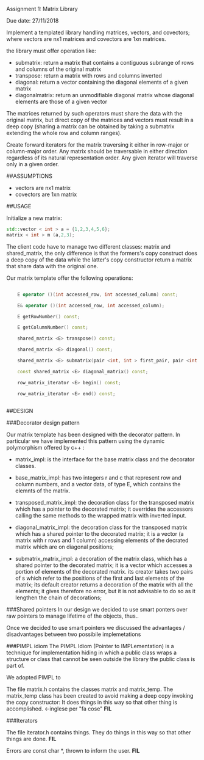 Assignment 1: Matrix Library

Due date: 27/11/2018 

Implement a templated library handling matrices, vectors, and covectors; where vectors are nx1 matrices and covectors are 1xn matrices.

the library must offer operation like:

* submatrix: return a matrix that contains a contiguous subrange of rows and columns of the original matrix
* transpose: return a matrix with rows and columns inverted
* diagonal: return a vector containing the diagonal elements of a given matrix
* diagonalmatrix: return an unmodifiable diagonal matrix whose diagonal elements are those of a given vector

The matrices returned by such operators must share the data with the original matrix, but direct copy of the matrices and vectors must result in a deep copy (sharing a matrix can be obtained by taking a submatrix extending the whole row and column ranges).

Create forward iterators for the matrix traversing it either in row-major or column-major order. Any matrix should be traversable in either direction regardless of its natural representation order. Any given iterator will traverse only in a given order.

##ASSUMPTIONS

* vectors are nx1 matrix
* covectors are 1xn matrix

##USAGE

Initialize a new matrix:

``` c++
std::vector < int > a = {1,2,3,4,5,6};
matrix < int > m (a,2,3);
```

The client code have to manage two different classes: matrix and shared_matrix, the only difference is that the formers's copy construct does a deep copy of the data while the latter's copy constructor return a matrix that share data with the original one.

Our matrix template offer the following operations:

``` c++

    E operator ()(int accessed_row, int accessed_column) const;

    E& operator ()(int accessed_row, int accessed_column);

    E getRowNumber() const;

    E getColumnNumber() const;

    shared_matrix <E> transpose() const;

    shared_matrix <E> diagonal() const;

    shared_matrix <E> submatrix(pair <int, int > first_pair, pair <int ,int > second_pair) const;

    const shared_matrix <E> diagonal_matrix() const;

    row_matrix_iterator <E> begin() const;

    row_matrix_iterator <E> end() const;
    
```

##DESIGN

###Decorator design pattern

Our matrix template has been designed with the decorator pattern. In particular we have implemented this pattern using the dynamic polymorphism offered by c++ :

* matrix_impl: is the interface for the base matrix class and the decorator classes. 

* base_matrix_impl: has two integers r and c that represent row and column numbers, and a vector data, of type E, which contains the elemnts of the matrix. 

* transposed_matrix_impl:
        the decoration class for the transposed matrix which has a pointer to the decorated matrix;
        it overrides the accessors calling the same methods to the wrapped matrix with inverted input. 

* diagonal_matrix_impl:
        the decoration class for the transposed matrix which has a shared pointer to the decorated matrix;
        it is a vector (a matrix with r rows and 1 column) accessing elements of the decrated matrix which are on diagonal positions;
    
         
* submatrix_matrix_impl:
        a decoration of the matrix class, which has a shared pointer to the decorated matrix;
        it is a vector which accesses a portion of elements of the decorated matrix.
        its creator takes two pairs of <int>s which refer to the positions of the first and last elements of the matrix;
        its default creator returns a decoration of the matrix with all the elements; it gives therefore no error, but it is not advisable to do so as it lengthen the chain of decorations;

###Shared pointers
In our design we decided to use smart ponters over raw pointers to manage lifetime of the objects, thus..

Once we decided to use smart pointers we discussed the advantages / disadvantages between two possibile implemetations

###PIMPL idiom
The PIMPL Idiom (Pointer to IMPLementation) is a technique for implementation hiding in which a public class wraps a structure or class that cannot be seen outside the library the public class is part of.

We adopted PIMPL to

The file matrix.h contains the classes matrix and matrix_temp.
The matrix_temp class has been created to avoid making a deep copy invoking the copy constructor:
It does things in this way so that other thing is accomplished. <-inglese per "fa cose" **FIL**

###Iterators

The file iterator.h contains things. They do things in this way so that other things are done. **FIL**

Errors are const char *, thrown to inform the user. **FIL**
